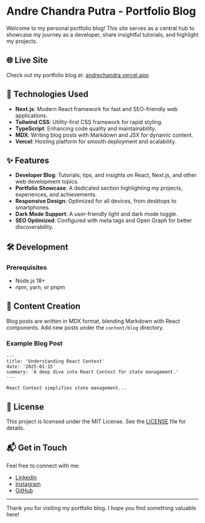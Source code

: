 # Andre Chandra Putra - Portfolio Blog

Welcome to my personal portfolio blog! This site serves as a central hub to showcase my journey as a developer, share insightful tutorials, and highlight my projects.

## 🌐 Live Site

Check out my portfolio blog at: [andrechandra.vercel.app](https://andrechandra.vercel.app)

## 🚀 Technologies Used

- **Next.js**: Modern React framework for fast and SEO-friendly web applications.
- **Tailwind CSS**: Utility-first CSS framework for rapid styling.
- **TypeScript**: Enhancing code quality and maintainability.
- **MDX**: Writing blog posts with Markdown and JSX for dynamic content.
- **Vercel**: Hosting platform for smooth deployment and scalability.

## ✨ Features

- **Developer Blog**: Tutorials, tips, and insights on React, Next.js, and other web development topics.
- **Portfolio Showcase**: A dedicated section highlighting my projects, experiences, and achievements.
- **Responsive Design**: Optimized for all devices, from desktops to smartphones.
- **Dark Mode Support**: A user-friendly light and dark mode toggle.
- **SEO Optimized**: Configured with meta tags and Open Graph for better discoverability.

## 🛠 Development

### Prerequisites

- Node.js 18+
- npm, yarn, or pnpm

<!-- ### Getting Started

1. Clone the repository:

```bash
git clone https://github.com/andrechandra/portfolio-blog.git
cd portfolio-blog
```

2. Install dependencies:

```bash
npm install
# or
yarn install
# or
pnpm install
```

3. Run the development server:

```bash
npm run dev
# or
yarn dev
# or
pnpm dev
```

Open [http://localhost:3000](http://localhost:3000) to view the site in your browser. -->

## 📝 Content Creation

Blog posts are written in MDX format, blending Markdown with React components. Add new posts under the `content/blog` directory.

### Example Blog Post

```mdx
---
title: 'Understanding React Context'
date: '2025-01-15'
summary: 'A deep dive into React Context for state management.'
---

React Context simplifies state management...
```

## 📄 License

This project is licensed under the MIT License. See the [LICENSE](LICENSE) file for details.

## 📬 Get in Touch

Feel free to connect with me:

- [LinkedIn](https://linkedin.com/in/andrechandraputra)
- [Instagram](https://instagram.com/andrechandraap)
- [GitHub](https://github.com/andrechandra)

---

Thank you for visiting my portfolio blog. I hope you find something valuable here!
